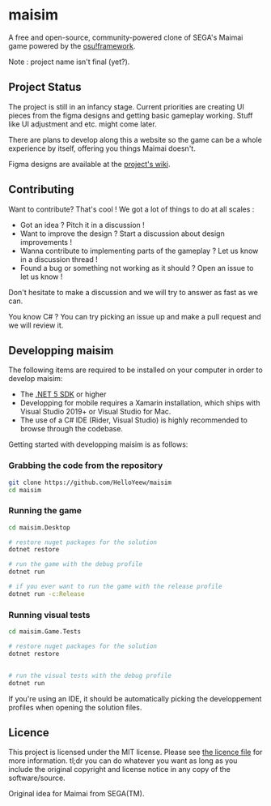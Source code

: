 # maisim

A free and open-source, community-powered clone of SEGA's Maimai game powered by the [osu!framework](https://github.com/ppy/osu-framework).

Note : project name isn't final (yet?).

## Project Status

The project is still in an infancy stage. Current priorities are creating UI pieces from the figma designs and getting basic gameplay working. Stuff like UI adjustment and etc. might come later.

There are plans to develop along this a website so the game can be a whole experience by itself, offering you things Maimai doesn't.

Figma designs are available at the [project's wiki](https://github.com/HelloYeew/maisim/wiki/Figma-link).

## Contributing

Want to contribute? That's cool ! We got a lot of things to do at all scales :

- Got an idea ? Pitch it in a discussion !
- Want to improve the design ? Start a discussion about design improvements !
- Wanna contribute to implementing parts of the gameplay ? Let us know in a discussion thread !
- Found a bug or something not working as it should ? Open an issue to let us know !

Don't hesitate to make a discussion and we will try to answer as fast as we can.

You know C# ? You can try picking an issue up and make a pull request and we will review it.

## Developping maisim

The following items are required to be installed on your computer in order to develop maisim:

- The [.NET 5 SDK](https://dotnet.microsoft.com/en-us/download/visual-studio-sdks) or higher
- Developping for mobile requires a Xamarin installation, which ships with Visual Studio 2019+ or Visual Studio for Mac.
- The use of a C# IDE (Rider, Visual Studio) is highly recommended to browse through the codebase.

Getting started with developping maisim is as follows:


### Grabbing the code from the repository
```sh
git clone https://github.com/HelloYeew/maisim
cd maisim
```

### Running the game

```sh
cd maisim.Desktop

# restore nuget packages for the solution
dotnet restore

# run the game with the debug profile
dotnet run 

# if you ever want to run the game with the release profile
dotnet run -c:Release
```

### Running visual tests

```sh
cd maisim.Game.Tests

# restore nuget packages for the solution
dotnet restore


# run the visual tests with the debug profile
dotnet run 
```

If you're using an IDE, it should be automatically picking the developpement profiles when opening the solution files.


## Licence

This project is licensed under the MIT license. Please see [the licence file](LICENSE) for more information. tl;dr you can do whatever you want as long as you include the original copyright and license notice in any copy of the software/source.

Original idea for Maimai from SEGA(TM).
